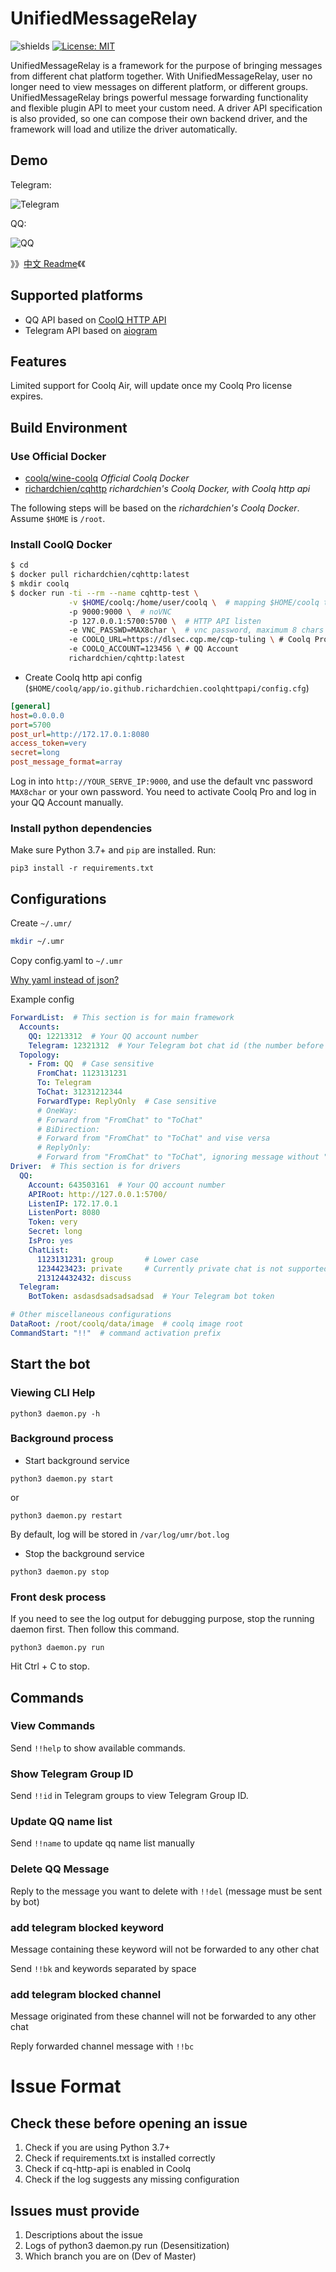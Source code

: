 # UnifiedMessageRelay

![shields](https://img.shields.io/badge/python-3.7%2B-blue.svg?style=flat-square) [![License: MIT](https://img.shields.io/badge/License-MIT-yellow.svg?style=flat-square)](https://opensource.org/licenses/MIT)

UnifiedMessageRelay is a framework for the purpose of bringing messages from different chat platform together. With UnifiedMessageRelay,
user no longer need to view messages on different platform, or different groups. UnifiedMessageRelay brings powerful
 message forwarding functionality and flexible plugin API to meet your custom need. A driver API specification is also
 provided, so one can compose their own backend driver, and the framework will load and utilize the driver automatically.

## Demo

Telegram:

![Telegram](image/telegram.png)

QQ:

![QQ](image/qq.png)

》》[中文 Readme](docs/README-zh_CN.md)《《


## Supported platforms

- QQ API based on [CoolQ HTTP API](https://github.com/richardchien/coolq-http-api)
- Telegram API based on [aiogram](https://aiogram.dev)

## Features

Limited support for Coolq Air, will update once my Coolq Pro license expires.

## Build Environment

### Use Official Docker

- [coolq/wine-coolq](https://hub.docker.com/r/coolq/wine-coolq/)  *Official Coolq Docker*
- [richardchien/cqhttp](https://cqhttp.cc/docs/4.13/#/Docker) *richardchien's Coolq Docker, with Coolq http api*

The following steps will be based on the *richardchien's Coolq Docker*. Assume `$HOME` is `/root`.

### Install CoolQ Docker

```bash
$ cd
$ docker pull richardchien/cqhttp:latest
$ mkdir coolq
$ docker run -ti --rm --name cqhttp-test \
             -v $HOME/coolq:/home/user/coolq \  # mapping $HOME/coolq to docker's coolq directory
             -p 9000:9000 \  # noVNC
             -p 127.0.0.1:5700:5700 \  # HTTP API listen
             -e VNC_PASSWD=MAX8char \  # vnc password, maximum 8 chars 
             -e COOLQ_URL=https://dlsec.cqp.me/cqp-tuling \ # Coolq Pro, for Air user, remove this line
             -e COOLQ_ACCOUNT=123456 \ # QQ Account
             richardchien/cqhttp:latest
```


- Create Coolq http api config (`$HOME/coolq/app/io.github.richardchien.coolqhttpapi/config.cfg`)

```ini
[general]
host=0.0.0.0
port=5700
post_url=http://172.17.0.1:8080
access_token=very
secret=long
post_message_format=array
```

Log in into `http://YOUR_SERVE_IP:9000`, and use the default vnc password `MAX8char` or your own password. You need to
 activate Coolq Pro and log in your QQ Account manually.

### Install python dependencies

Make sure Python 3.7+ and `pip` are installed. Run:

`pip3 install -r requirements.txt`

## Configurations

Create `~/.umr/`

```bash
mkdir ~/.umr
```

Copy config.yaml to `~/.umr`

[Why yaml instead of json?](https://www.quora.com/What-situation-would-you-use-YAML-instead-of-JSON-or-XML)

Example config
```yaml
ForwardList:  # This section is for main framework
  Accounts:
    QQ: 12213312  # Your QQ account number
    Telegram: 12321312  # Your Telegram bot chat id (the number before ':' in bot token)
  Topology:
    - From: QQ  # Case sensitive
      FromChat: 1123131231
      To: Telegram
      ToChat: 31231212344
      ForwardType: ReplyOnly  # Case sensitive
      # OneWay:
      # Forward from "FromChat" to "ToChat"
      # BiDirection:
      # Forward from "FromChat" to "ToChat" and vise versa
      # ReplyOnly:
      # Forward from "FromChat" to "ToChat", ignoring message without "reply to someone", requires driver support
Driver:  # This section is for drivers
  QQ:
    Account: 643503161  # Your QQ account number
    APIRoot: http://127.0.0.1:5700/
    ListenIP: 172.17.0.1
    ListenPort: 8080
    Token: very
    Secret: long
    IsPro: yes
    ChatList:
      1123131231: group       # Lower case
      1234423423: private     # Currently private chat is not supported
      213124432432: discuss
  Telegram:
    BotToken: asdasdsadsadsadsad  # Your Telegram bot token

# Other miscellaneous configurations
DataRoot: /root/coolq/data/image  # coolq image root
CommandStart: "!!"  # command activation prefix
```

## Start the bot

### Viewing CLI Help

```shell
python3 daemon.py -h
```

### Background process

- Start background service

```shell
python3 daemon.py start
```

or

```shell
python3 daemon.py restart
```

By default, log will be stored in `/var/log/umr/bot.log`

- Stop the background service

```shell
python3 daemon.py stop
```

### Front desk process

If you need to see the log output for debugging purpose, stop the running daemon first. Then follow this command.

```shell
python3 daemon.py run
```

Hit Ctrl + C to stop.

## Commands

### View Commands

Send `!!help` to show available commands.

### Show Telegram Group ID

Send `!!id` in Telegram groups to view Telegram Group ID.

### Update QQ name list

Send `!!name` to update qq name list manually

### Delete QQ Message

Reply to the message you want to delete with `!!del` (message must be sent by bot)

### add telegram blocked keyword

Message containing these keyword will not be forwarded to any other chat

Send `!!bk` and keywords separated by space

### add telegram blocked channel

Message originated from these channel will not be forwarded to any other chat

Reply forwarded channel message with `!!bc`

# Issue Format

## Check these before opening an issue

1. Check if you are using Python 3.7+
2. Check if requirements.txt is installed correctly
3. Check if cq-http-api is enabled in Coolq
4. Check if the log suggests any missing configuration

## Issues must provide

1. Descriptions about the issue
2. Logs of python3 daemon.py run (Desensitization)
3. Which branch you are on (Dev of Master)

